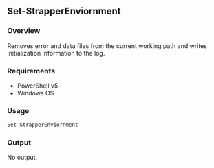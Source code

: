 ## Set-StrapperEnviornment
### Overview
Removes error and data files from the current working path and writes initialization information to the log.

### Requirements
- PowerShell v5
- Windows OS

### Usage
```powershell
Set-StrapperEnviornment
```

### Output
No output.